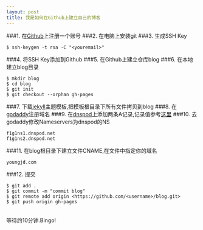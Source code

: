```yaml
---
layout: post
title: 我是如何在Github上建立自己的博客
---
```


###1. 在<a href="https://github.com">Github</a>上注册一个账号
###2. 在电脑上安装git
###3. 生成SSH Key

```
$ ssh-keygen -t rsa -C "<youremail>"
```

###4. 将SSH Key添加到Github
###5. 在Github上建立仓库blog
###6. 在本地建立blog目录

```
$ mkdir blog
$ cd blog
$ git init
$ git checkout --orphan gh-pages
```
  
###7. 下载<a href="http://jekyllthemes.org/">jekyll</a>主题模板,把模板根目录下所有文件拷贝到blog
###8. 在<a href="http://www.godaddy.com/">godaddy</a>注册域名
###9. 在<a href="https://www.dnspod.cn/">dnspod</a>上添加两条A记录,记录值参考<a href="https://help.github.com/articles/my-custom-domain-isn-t-working">这里</a>
###10. 去godaddy修改Nameservers为dnspod的NS

```	
f1g1ns1.dnspod.net
f1g1ns2.dnspod.net
```

###11. 在blog根目录下建立文件CNAME,在文件中指定你的域名

```	
youngjd.com
```

###12. 提交 

``` 
$ git add .
$ git commit -m "commit blog"
$ git remote add origin <https://github.com/<username>/blog.git>
$ git push origin gh-pages
```
    
<br/>等待约10分钟.Bingo!
